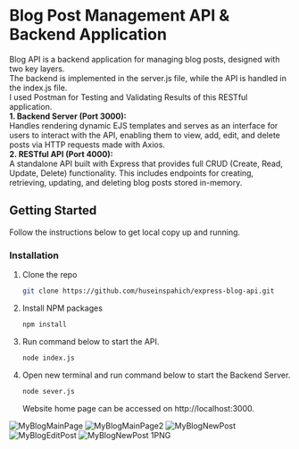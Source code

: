 # Blog Post Management API & Backend Application
Blog API is a backend application for managing blog posts, designed with two key layers.      
The backend is implemented in the server.js file, while the API is handled in the index.js file.     
I used Postman for Testing and Validating Results of this RESTful application.  
**1. Backend Server (Port 3000):**    
Handles rendering dynamic EJS templates and serves as an interface for users to interact with the API, enabling them to view, add, edit, and delete posts via HTTP requests made with Axios.      
**2. RESTful API (Port 4000):**    
 A standalone API built with Express that provides full CRUD (Create, Read, Update, Delete) functionality. This includes endpoints for creating, retrieving, updating, and deleting blog posts stored in-memory.   
  

## Getting Started
Follow the instructions below to get local copy up and running.
### Installation
1. Clone the repo
   ```sh
   git clone https://github.com/huseinspahich/express-blog-api.git
   ```
2. Install NPM packages
   ```sh
   npm install
   ```
3. Run command below to start the API.
   ```sh
   node index.js
   ```
4. Open new terminal and run command below to start the Backend Server.
   ```sh
   node sever.js
   ```   
   Website home page can be accessed on http://localhost:3000.

![MyBlogMainPage](https://github.com/user-attachments/assets/f54e2851-ebd1-4b8c-9cdd-808b501d37b8)
![MyBlogMainPage2](https://github.com/user-attachments/assets/36788290-361d-49fa-9625-71c356935b9a)
![MyBlogNewPost](https://github.com/user-attachments/assets/e1a1312a-ee6e-48ac-982d-d9e6ee8b1b8a)
![MyBlogEditPost](https://github.com/user-attachments/assets/5c880a70-e2e2-4add-87a2-5aa3d5725e54)
![MyBlogNewPost 1PNG](https://github.com/user-attachments/assets/4dfaa839-7dc5-4bf1-9098-315cd617668e)

